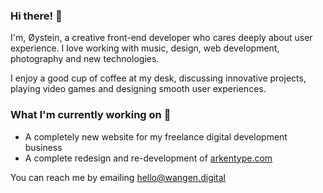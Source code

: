 ### Hi there! 👋
I'm, Øystein, a creative front-end developer who cares deeply about user experience. I love working with music, design, web development, photography and new technologies.

I enjoy a good cup of coffee at my desk, discussing innovative projects, playing video games and designing smooth user experiences.

### What I'm currently working on 🔭
- A completely new website for my freelance digital development business
- A complete redesign and re-development of [arkentype.com](https://arkentype.com)

You can reach me by emailing [hello@wangen.digital](mailto:hello@wangen.digital)

<!--
**oysteinwangen/oysteinwangen** is a ✨ _special_ ✨ repository because its `README.md` (this file) appears on your GitHub profile.

Here are some ideas to get you started:

- 🔭 I’m currently working on ...
- 🌱 I’m currently learning ...
- 👯 I’m looking to collaborate on ...
- 🤔 I’m looking for help with ...
- 💬 Ask me about ...
- 📫 How to reach me: ...
- 😄 Pronouns: ...
- ⚡ Fun fact: ...
-->
